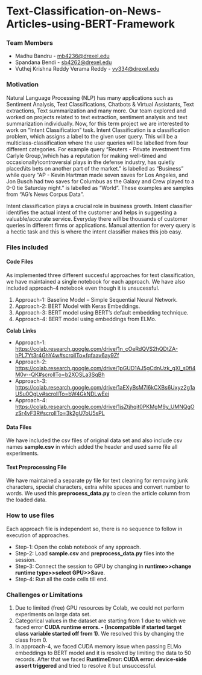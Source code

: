 # Text-Classification-on-News-Articles-using-BERT-Framework

### Team Members
* Madhu Bandru - mb4236@drexel.edu
* Spandana Bendi - sb4262@drexel.edu
* Vuthej Krishna Reddy Verama Reddy - vv334@drexel.edu

### Motivation

Natural Language Processing (NLP) has many applications such as Sentiment Analysis, Text Classifications, Chatbots & Virtual Assistants, Text extractions, Text summarization and many more. Our team explored and worked on projects related to text extraction, sentiment analysis and text summarization individually. Now, for this term project we are interested to work on “Intent Classification” task. Intent Classification is a classification problem, which assigns a label to the given user query. This will be a multiclass-classification where the user queries will be labelled from four different categories. For example query “Reuters - Private investment firm Carlyle Group,\which has a reputation for making well-timed and occasionally\controversial plays in the defense industry, has quietly placed\its bets on another part of the market.” is labelled as “Business” while query “AP - Kevin Hartman made seven saves for Los Angeles, and Jon Busch had two saves for Columbus as the Galaxy and Crew played to a 0-0 tie Saturday night.” is labelled as “World”.  These examples are samples from “AG’s News Corpus Data”.

Intent classification plays a crucial role in business growth. Intent classifier identifies the actual intent of the customer and helps in suggesting a valuable/accurate service. Everyday there will be thousands of customer queries in different firms or applications. Manual attention for every query is a hectic task and this is where the intent classifier makes this job easy.

### Files included

#### Code Files

As implemented three different succesful approaches for text classification, we have maintained a single notebook for each approach. We have also included approach-4 notebook even though it is unsucessful.

1.	Approach-1: Baseline Model – Simple Sequential Neural Network.
2.	Approach-2: BERT Model with Keras Embeddings.
3.	Approach-3: BERT model using BERT’s default embedding technique.
4.	Approach-4: BERT model using embeddings from ELMo.

<b>Colab Links</b>
* Approach-1: https://colab.research.google.com/drive/1n_cOeRdQVS2hQDtZA-hPL7Yt3r4GhY4w#scrollTo=fqfaav6ay9Zf
* Approach-2: https://colab.research.google.com/drive/1pGUD1AJ5gCdnUzk_gXI_s0fi4M0v--QK#scrollTo=b2XOSLa3SqBh
* Approach-3: https://colab.research.google.com/drive/1aEXyBsM7l6kCXBs6Uxyz2g1aUSu0OgLv#scrollTo=bW4GkNDLwEei
* Approach-4: https://colab.research.google.com/drive/1jsZtjhqit0PKMgM9y_UMNQgOzSr4vF3R#scrollTo=3k2gU7oU5sPL

#### Data Files

We have included the csv files of original data set and also include csv names <b>sample.csv</b> in which added the header and used same file all experiments.

#### Text Preprocessing File

We have maintained a separate py file for text cleaning for removing junk characters, special characters, extra white spaces and convert number to words. We used this <b>preprocess_data.py</b> to clean the article column from the loaded data.

### How to use files
Each approach file is independent so, there is no sequence to follow in execution of approaches.
* Step-1: Open the colab notebook of any approach.
* Step-2: Load <b>sample.csv</b> and <b>preprocess_data.py</b> files into the session.
* Step-3: Connect the session to GPU by changing in <b>runtime>>change runtime type>>select GPU>>Save</b>.
* Step-4: Run all the code cells till end.

### Challenges or Limitations

1. Due to limited (free) GPU resources by Colab, we could not perform experiments on large data set.
2. Categorical values in the dataset are starting from 1 due to which we faced error <b>CUDA runtime errors. - (Incompatible if started target class variable started off from 1)</b>. We resolved this by changing the class from 0. 
3. In approach-4, we faced CUDA memory issue when passing ELMo embeddings to BERT model and it is resolved by limiting the data to 50 records. After that we faced <b>RuntimeError: CUDA error: device-side assert triggered</b> and tried to resolve it but unsuccessful. 
